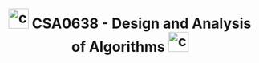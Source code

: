 <strong align="center">
  <h1>
    <img src="https://cdn.jsdelivr.net/gh/devicons/devicon/icons/c/c-original.svg" height="40" alt="c logo"  />
   CSA0638 - Design and Analysis of Algorithms
    <img src="https://cdn.jsdelivr.net/gh/devicons/devicon/icons/c/c-original.svg" height="40" alt="c logo"  />
  </h1>
</strong>